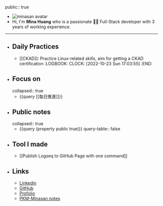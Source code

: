 public:: true

- ![minasan avatar](https://i.imgur.com/dDgnxn1.jpg)
- Hi, I'm **Mina Huang** who is a passionate 👩‍💻 Full-Stack developer with 3 years of working experience.
- ---
- ## Daily Practices
	- [[CKAD]]: Practice Linux-related skills, aim for getting a CKAD certification
	  :LOGBOOK:
	  CLOCK: [2022-10-23 Sun 17:03:55]
	  :END:
- ## Focus on
  collapsed:: true
	- {{query [[每日推進]]}}
- ## Public notes
  collapsed:: true
	- {{query (property public true)}}
	  query-table:: false
- ## Tool I made
	- [[Publish Logseq to GitHub Page with one command]]
- ## Links
	- [Linkedin](https://www.linkedin.com/in/minhanhuang/)
	- [GitHub](https://github.com/mpragnarok/)
	- [Profolio](https://mpragnarok.github.io)
	- [PKM-Minasan notes](https://mpragnarok.github.io/minasan-notes)